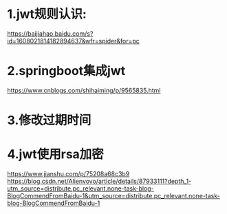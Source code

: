 # 1.jwt规则认识:
https://baijiahao.baidu.com/s?id=1608021814182894637&wfr=spider&for=pc

# 2.springboot集成jwt
https://www.cnblogs.com/shihaiming/p/9565835.html

# 3.修改过期时间

# 4.jwt使用rsa加密
https://www.jianshu.com/p/75208a68c3b9
https://blog.csdn.net/Alienvovo/article/details/87933111?depth_1-utm_source=distribute.pc_relevant.none-task-blog-BlogCommendFromBaidu-1&utm_source=distribute.pc_relevant.none-task-blog-BlogCommendFromBaidu-1

